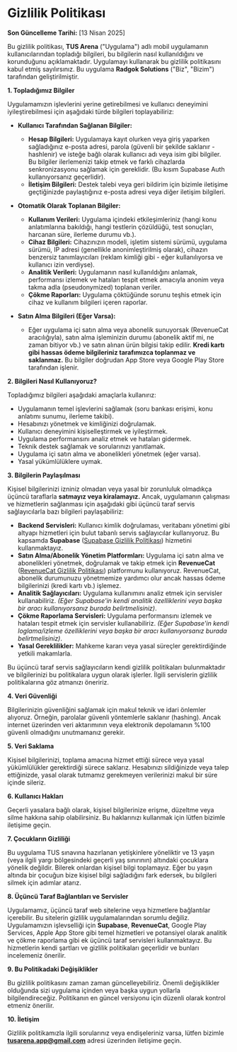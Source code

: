 # Gizlilik Politikası

**Son Güncelleme Tarihi:** [13 Nisan 2025]

Bu gizlilik politikası, **TUS Arena** ("Uygulama") adlı mobil uygulamanın kullanıcılarından topladığı bilgileri, bu bilgilerin nasıl kullanıldığını ve korunduğunu açıklamaktadır. Uygulamayı kullanarak bu gizlilik politikasını kabul etmiş sayılırsınız. Bu uygulama **Radgok Solutions** ("Biz", "Bizim") tarafından geliştirilmiştir.

**1. Topladığımız Bilgiler**

Uygulamamızın işlevlerini yerine getirebilmesi ve kullanıcı deneyimini iyileştirebilmesi için aşağıdaki türde bilgileri toplayabiliriz:

* **Kullanıcı Tarafından Sağlanan Bilgiler:**
    * **Hesap Bilgileri:** Uygulamaya kayıt olurken veya giriş yaparken sağladığınız e-posta adresi, parola (güvenli bir şekilde saklanır - hashlenir) ve isteğe bağlı olarak kullanıcı adı veya isim gibi bilgiler. Bu bilgiler ilerlemenizi takip etmek ve farklı cihazlarda senkronizasyonu sağlamak için gereklidir. (Bu kısım Supabase Auth kullanıyorsanız geçerlidir).
    * **İletişim Bilgileri:** Destek talebi veya geri bildirim için bizimle iletişime geçtiğinizde paylaştığınız e-posta adresi veya diğer iletişim bilgileri.

* **Otomatik Olarak Toplanan Bilgiler:**
    * **Kullanım Verileri:** Uygulama içindeki etkileşimleriniz (hangi konu anlatımlarına bakıldığı, hangi testlerin çözüldüğü, test sonuçları, harcanan süre, ilerleme durumu vb.).
    * **Cihaz Bilgileri:** Cihazınızın modeli, işletim sistemi sürümü, uygulama sürümü, IP adresi (genellikle anonimleştirilmiş olarak), cihazın benzersiz tanımlayıcıları (reklam kimliği gibi - eğer kullanılıyorsa ve kullanıcı izin verdiyse).
    * **Analitik Verileri:** Uygulamanın nasıl kullanıldığını anlamak, performansı izlemek ve hataları tespit etmek amacıyla anonim veya takma adla (pseudonymized) toplanan veriler.
    * **Çökme Raporları:** Uygulama çöktüğünde sorunu teşhis etmek için cihaz ve kullanım bilgileri içeren raporlar.

* **Satın Alma Bilgileri (Eğer Varsa):**
    * Eğer uygulama içi satın alma veya abonelik sunuyorsak (RevenueCat aracılığıyla), satın alma işleminizin durumu (abonelik aktif mi, ne zaman bitiyor vb.) ve satın alınan ürün bilgisi takip edilir. **Kredi kartı gibi hassas ödeme bilgileriniz tarafımızca toplanmaz ve saklanmaz.** Bu bilgiler doğrudan App Store veya Google Play Store tarafından işlenir.

**2. Bilgileri Nasıl Kullanıyoruz?**

Topladığımız bilgileri aşağıdaki amaçlarla kullanırız:

* Uygulamanın temel işlevlerini sağlamak (soru bankası erişimi, konu anlatımı sunumu, ilerleme takibi).
* Hesabınızı yönetmek ve kimliğinizi doğrulamak.
* Kullanıcı deneyimini kişiselleştirmek ve iyileştirmek.
* Uygulama performansını analiz etmek ve hataları gidermek.
* Teknik destek sağlamak ve sorularınızı yanıtlamak.
* Uygulama içi satın alma ve abonelikleri yönetmek (eğer varsa).
* Yasal yükümlülüklere uymak.

**3. Bilgilerin Paylaşılması**

Kişisel bilgilerinizi izniniz olmadan veya yasal bir zorunluluk olmadıkça üçüncü taraflarla **satmayız veya kiralamayız.** Ancak, uygulamanın çalışması ve hizmetlerin sağlanması için aşağıdaki gibi üçüncü taraf servis sağlayıcılarla bazı bilgileri paylaşabiliriz:

* **Backend Servisleri:** Kullanıcı kimlik doğrulaması, veritabanı yönetimi gibi altyapı hizmetleri için bulut tabanlı servis sağlayıcılar kullanıyoruz. Bu kapsamda **Supabase** ([Supabase Gizlilik Politikası](https://supabase.com/privacy)) hizmetini kullanmaktayız.
* **Satın Alma/Abonelik Yönetim Platformları:** Uygulama içi satın alma ve abonelikleri yönetmek, doğrulamak ve takip etmek için **RevenueCat** ([RevenueCat Gizlilik Politikası](https://www.revenuecat.com/privacy/)) platformunu kullanıyoruz. RevenueCat, abonelik durumunuzu yönetmemize yardımcı olur ancak hassas ödeme bilgilerinizi (kredi kartı vb.) işlemez.
* **Analitik Sağlayıcıları:** Uygulama kullanımını analiz etmek için servisler kullanabiliriz. *(Eğer Supabase'in kendi analitik özelliklerini veya başka bir aracı kullanıyorsanız burada belirtmelisiniz)*.
* **Çökme Raporlama Servisleri:** Uygulama performansını izlemek ve hataları tespit etmek için servisler kullanabiliriz. *(Eğer Supabase'in kendi loglama/izleme özelliklerini veya başka bir aracı kullanıyorsanız burada belirtmelisiniz)*.
* **Yasal Gereklilikler:** Mahkeme kararı veya yasal süreçler gerektirdiğinde yetkili makamlarla.

Bu üçüncü taraf servis sağlayıcıların kendi gizlilik politikaları bulunmaktadır ve bilgilerinizi bu politikalara uygun olarak işlerler. İlgili servislerin gizlilik politikalarına göz atmanızı öneririz.

**4. Veri Güvenliği**

Bilgilerinizin güvenliğini sağlamak için makul teknik ve idari önlemler alıyoruz. Örneğin, parolalar güvenli yöntemlerle saklanır (hashing). Ancak internet üzerinden veri aktarımının veya elektronik depolamanın %100 güvenli olmadığını unutmamanız gerekir.

**5. Veri Saklama**

Kişisel bilgilerinizi, toplama amacına hizmet ettiği sürece veya yasal yükümlülükler gerektirdiği sürece saklarız. Hesabınızı sildiğinizde veya talep ettiğinizde, yasal olarak tutmamız gerekmeyen verilerinizi makul bir süre içinde sileriz.

**6. Kullanıcı Hakları**

Geçerli yasalara bağlı olarak, kişisel bilgilerinize erişme, düzeltme veya silme hakkına sahip olabilirsiniz. Bu haklarınızı kullanmak için lütfen bizimle iletişime geçin.

**7. Çocukların Gizliliği**

Bu uygulama TUS sınavına hazırlanan yetişkinlere yöneliktir ve 13 yaşın (veya ilgili yargı bölgesindeki geçerli yaş sınırının) altındaki çocuklara yönelik değildir. Bilerek onlardan kişisel bilgi toplamayız. Eğer bu yaşın altında bir çocuğun bize kişisel bilgi sağladığını fark edersek, bu bilgileri silmek için adımlar atarız.

**8. Üçüncü Taraf Bağlantıları ve Servisler**

Uygulamamız, üçüncü taraf web sitelerine veya hizmetlere bağlantılar içerebilir. Bu sitelerin gizlilik uygulamalarından sorumlu değiliz. Uygulamamızın işlevselliği için **Supabase**, **RevenueCat**, Google Play Services, Apple App Store gibi temel hizmetleri ve potansiyel olarak analitik ve çökme raporlama gibi ek üçüncü taraf servisleri kullanmaktayız. Bu hizmetlerin kendi şartları ve gizlilik politikaları geçerlidir ve bunları incelemeniz önerilir.

**9. Bu Politikadaki Değişiklikler**

Bu gizlilik politikasını zaman zaman güncelleyebiliriz. Önemli değişiklikler olduğunda sizi uygulama içinden veya başka uygun yollarla bilgilendireceğiz. Politikanın en güncel versiyonu için düzenli olarak kontrol etmeniz önerilir.

**10. İletişim**

Gizlilik politikamızla ilgili sorularınız veya endişeleriniz varsa, lütfen bizimle **tusarena.app@gmail.com** adresi üzerinden iletişime geçin.
